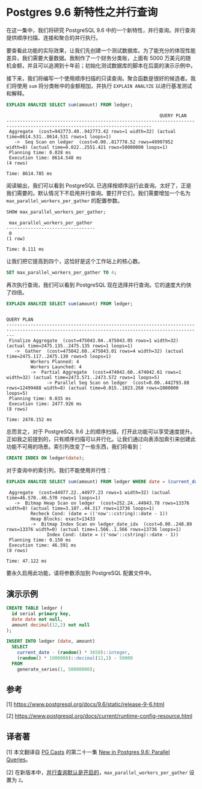 # Postgres 9.6 新特性之并行查询

在这一集中，我们将研究 PostgreSQL 9.6 中的一个新特性，并行查询。并行查询提供顺序扫描、连接和聚合的并行执行。

要查看此功能的实际效果，让我们先创建一个测试数据库。为了能充分的体现性能差异，我们需要大量数据。我制作了一个财务分类账，上面有 5000 万美元的随机金额，并且可以追溯到十年前；初始化测试数据库的脚本在后面的演示示例中。

接下来，我们将编写一个使用顺序扫描的只读查询。聚合函数是很好的候选者。我们将使用 `sum` 将分类帐中的金额相加，并执行 `EXPLAIN ANALYZE` 以进行基准测试和解释。

```sql
EXPLAIN ANALYZE SELECT sum(amount) FROM ledger;
```
```
                                                         QUERY PLAN
----------------------------------------------------------------------------------------------------------------------------
 Aggregate  (cost=942773.40..942773.42 rows=1 width=32) (actual time=8614.531..8614.531 rows=1 loops=1)
   ->  Seq Scan on ledger  (cost=0.00..817778.52 rows=49997952 width=8) (actual time=0.022..2551.421 rows=50000000 loops=1)
 Planning time: 0.028 ms
 Execution time: 8614.548 ms
(4 rows)

Time: 8614.785 ms
```

阅读输出，我们可以看到 PostgreSQL 已选择按顺序运行此查询。太好了，正是我们需要的。默认情况下不启用并行查询。要打开它们，我们需要增加一个名为 `max_parallel_workers_per_gather` 的配置参数。

```sql
SHOW max_parallel_workers_per_gather;
```
```
 max_parallel_workers_per_gather
---------------------------------
 0
(1 row)

Time: 0.111 ms
```

让我们把它提高到四个，这恰好是这个工作站上的核心数。

```sql
SET max_parallel_workers_per_gather TO 4;
```

再次执行查询，我们可以看到 PostgreSQL 现在选择并行查询。它的速度大约快了四倍。

```sql
EXPLAIN ANALYZE SELECT sum(amount) FROM ledger;
```
```
                                                                   QUERY PLAN
-----------------------------------------------------------------------------------------------------------------------------------------------
 Finalize Aggregate  (cost=475043.04..475043.05 rows=1 width=32) (actual time=2475.135..2475.135 rows=1 loops=1)
   ->  Gather  (cost=475042.60..475043.01 rows=4 width=32) (actual time=2475.117..2475.130 rows=5 loops=1)
         Workers Planned: 4
		 Workers Launched: 4
		 ->  Partial Aggregate  (cost=474042.60..474042.61 rows=1 width=32) (actual time=2473.571..2473.572 rows=1 loops=5)
		       -> Parallel Seq Scan on ledger  (cost=0.00..442793.88 rows=12499488 width=8) (actual time=0.015..1023.268 rows=1000000 loops=5)
 Planning time: 0.035 ms
 Execution time: 2477.926 ms
(8 rows)

Time: 2478.152 ms
```

总而言之，对于 PostgreSQL 9.6 上的顺序扫描，打开此功能可以享受速度提升。正如我之前提到的，只有顺序扫描可以并行化。让我们通过向表添加索引来创建此功能不可用的场景。索引列改变了一些东西，我们将看到：

```sql
CREATE INDEX ON ledger(date);
```

对于查询中的索引列，我们不能使用并行性：

```sql
EXPLAIN ANALYZE SELECT sum(amount) FROM ledger WHERE date = (current_date - 1);
```
```
 Aggregate  (cost=44977.22..44977.23 rows=1 width=32) (actual time=46.570..46.570 rows=1 loops=1)
   ->  Bitmap Heap Scan on ledger  (cost=252.24..44943.78 rows=13376 width=8) (actual time=3.107..44.317 rows=13736 loops=1)
         Recheck Cond: (date = (('now'::cstring)::date - 1))
		 Heap Blocks: exact=13433
		 ->  Bitmap Index Scan on ledger_date_idx  (cost=0.00..248.89 rows=13376 width=0) (actual time=1.566..1.566 rows=13736 loops=1)
		       Index Cond: (date = (('now'::cstring)::date - 1))
 Planning time: 0.150 ms
 Execution time: 46.591 ms
(8 rows)

Time: 47.122 ms
```

要永久启用此功能，请将参数添加到 PostgreSQL 配置文件中。


## 演示示例

```sql
CREATE TABLE ledger (
  id serial primary key,
  date date not null,
  amount decimal(12,2) not null
);

INSERT INTO ledger (date, amount)
  SELECT
    current_date - (random() * 3650)::integer,
	(random() * 1000000)::decimal(12,2) - 50000
  FROM
    generate_series(1, 50000000);
```

## 参考

[1] https://www.postgresql.org/docs/9.6/static/release-9-6.html

[2] https://www.postgresql.org/docs/current/runtime-config-resource.html

## 译者著

[1] 本文翻译自 [PG Casts](https://www.pgcasts.com/) 的第二十一集 [New in Postgres 9.6: Parallel Queries](https://www.pgcasts.com/episodes/new-in-postgres-9-6-parallel-queries)。

[2] 在新版本中，[并行查询默认是开启的](https://www.postgresql.org/docs/current/runtime-config-resource.html)，`max_parallel_workers_per_gather` 设置为 `2`。
